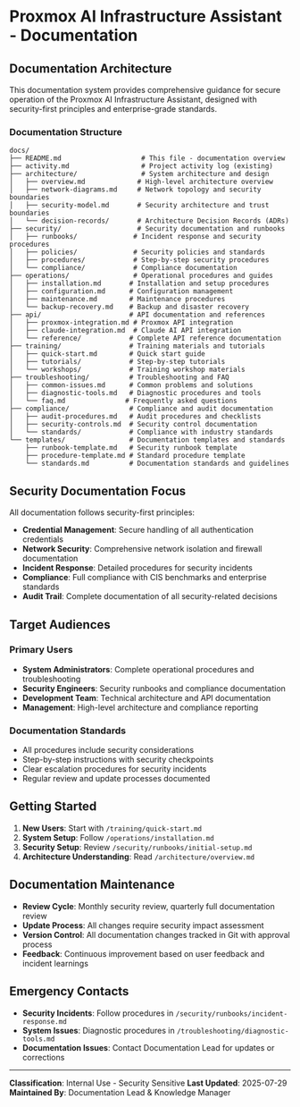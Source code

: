 # Proxmox AI Infrastructure Assistant - Documentation

## Documentation Architecture

This documentation system provides comprehensive guidance for secure operation of the Proxmox AI Infrastructure Assistant, designed with security-first principles and enterprise-grade standards.

### Documentation Structure

```
docs/
├── README.md                    # This file - documentation overview
├── activity.md                  # Project activity log (existing)
├── architecture/                # System architecture and design
│   ├── overview.md             # High-level architecture overview
│   ├── network-diagrams.md     # Network topology and security boundaries
│   ├── security-model.md       # Security architecture and trust boundaries
│   └── decision-records/       # Architecture Decision Records (ADRs)
├── security/                   # Security documentation and runbooks
│   ├── runbooks/              # Incident response and security procedures
│   ├── policies/              # Security policies and standards
│   ├── procedures/            # Step-by-step security procedures
│   └── compliance/            # Compliance documentation
├── operations/                # Operational procedures and guides
│   ├── installation.md       # Installation and setup procedures
│   ├── configuration.md      # Configuration management
│   ├── maintenance.md        # Maintenance procedures
│   └── backup-recovery.md    # Backup and disaster recovery
├── api/                      # API documentation and references
│   ├── proxmox-integration.md # Proxmox API integration
│   ├── claude-integration.md  # Claude AI API integration
│   └── reference/            # Complete API reference documentation
├── training/                 # Training materials and tutorials
│   ├── quick-start.md        # Quick start guide
│   ├── tutorials/            # Step-by-step tutorials
│   └── workshops/            # Training workshop materials
├── troubleshooting/          # Troubleshooting and FAQ
│   ├── common-issues.md      # Common problems and solutions
│   ├── diagnostic-tools.md   # Diagnostic procedures and tools
│   └── faq.md               # Frequently asked questions
├── compliance/               # Compliance and audit documentation
│   ├── audit-procedures.md   # Audit procedures and checklists
│   ├── security-controls.md  # Security control documentation
│   └── standards/            # Compliance with industry standards
└── templates/                # Documentation templates and standards
    ├── runbook-template.md   # Security runbook template
    ├── procedure-template.md # Standard procedure template
    └── standards.md          # Documentation standards and guidelines
```

## Security Documentation Focus

All documentation follows security-first principles:

- **Credential Management**: Secure handling of all authentication credentials
- **Network Security**: Comprehensive network isolation and firewall documentation
- **Incident Response**: Detailed procedures for security incidents
- **Compliance**: Full compliance with CIS benchmarks and enterprise standards
- **Audit Trail**: Complete documentation of all security-related decisions

## Target Audiences

### Primary Users
- **System Administrators**: Complete operational procedures and troubleshooting
- **Security Engineers**: Security runbooks and compliance documentation
- **Development Team**: Technical architecture and API documentation
- **Management**: High-level architecture and compliance reporting

### Documentation Standards
- All procedures include security considerations
- Step-by-step instructions with security checkpoints
- Clear escalation procedures for security incidents
- Regular review and update processes documented

## Getting Started

1. **New Users**: Start with `/training/quick-start.md`
2. **System Setup**: Follow `/operations/installation.md`
3. **Security Setup**: Review `/security/runbooks/initial-setup.md`
4. **Architecture Understanding**: Read `/architecture/overview.md`

## Documentation Maintenance

- **Review Cycle**: Monthly security review, quarterly full documentation review
- **Update Process**: All changes require security impact assessment
- **Version Control**: All documentation changes tracked in Git with approval process
- **Feedback**: Continuous improvement based on user feedback and incident learnings

## Emergency Contacts

- **Security Incidents**: Follow procedures in `/security/runbooks/incident-response.md`
- **System Issues**: Diagnostic procedures in `/troubleshooting/diagnostic-tools.md`
- **Documentation Issues**: Contact Documentation Lead for updates or corrections

---

**Classification**: Internal Use - Security Sensitive
**Last Updated**: 2025-07-29
**Maintained By**: Documentation Lead & Knowledge Manager